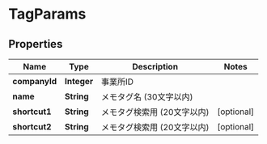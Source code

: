 

# TagParams


## Properties

Name | Type | Description | Notes
------------ | ------------- | ------------- | -------------
**companyId** | **Integer** | 事業所ID | 
**name** | **String** | メモタグ名 (30文字以内) | 
**shortcut1** | **String** | メモタグ検索用 (20文字以内) |  [optional]
**shortcut2** | **String** | メモタグ検索用 (20文字以内) |  [optional]



